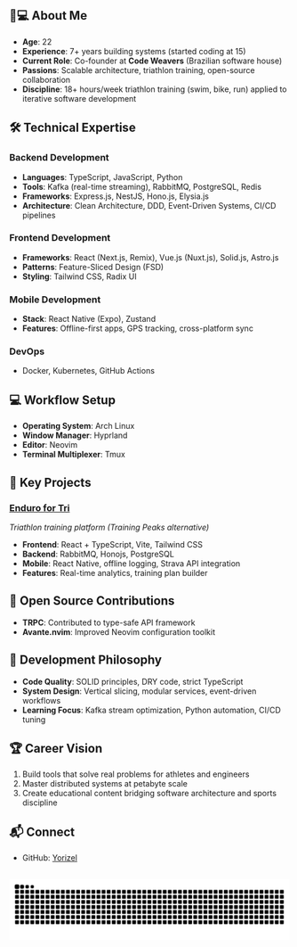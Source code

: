 ## 👨💻 About Me  
- **Age**: 22  
- **Experience**: 7+ years building systems (started coding at 15)  
- **Current Role**: Co-founder at **Code Weavers** (Brazilian software house)  
- **Passions**: Scalable architecture, triathlon training, open-source collaboration  
- **Discipline**: 18+ hours/week triathlon training (swim, bike, run) applied to iterative software development  

##  

## 🛠️ Technical Expertise  

### **Backend Development**  
- **Languages**: TypeScript, JavaScript, Python  
- **Tools**: Kafka (real-time streaming), RabbitMQ, PostgreSQL, Redis  
- **Frameworks**: Express.js, NestJS, Hono.js, Elysia.js  
- **Architecture**: Clean Architecture, DDD, Event-Driven Systems, CI/CD pipelines  

### **Frontend Development**  
- **Frameworks**: React (Next.js, Remix), Vue.js (Nuxt.js), Solid.js, Astro.js  
- **Patterns**: Feature-Sliced Design (FSD)  
- **Styling**: Tailwind CSS, Radix UI  

### **Mobile Development**  
- **Stack**: React Native (Expo), Zustand  
- **Features**: Offline-first apps, GPS tracking, cross-platform sync  

### **DevOps**  
- Docker, Kubernetes, GitHub Actions  

##  

## 💻 Workflow Setup  
- **Operating System**: Arch Linux  
- **Window Manager**: Hyprland  
- **Editor**: Neovim  
- **Terminal Multiplexer**: Tmux  

##  

## 🚀 Key Projects  

### [Enduro for Tri](https://www.endurofortri.com/en)  
_Triathlon training platform (Training Peaks alternative)_  
- **Frontend**: React + TypeScript, Vite, Tailwind CSS  
- **Backend**: RabbitMQ, Honojs, PostgreSQL  
- **Mobile**: React Native, offline logging, Strava API integration  
- **Features**: Real-time analytics, training plan builder  

##  

## 🌱 Open Source Contributions  
- **TRPC**: Contributed to type-safe API framework  
- **Avante.nvim**: Improved Neovim configuration toolkit  

##  

## 🧠 Development Philosophy  
- **Code Quality**: SOLID principles, DRY code, strict TypeScript  
- **System Design**: Vertical slicing, modular services, event-driven workflows  
- **Learning Focus**: Kafka stream optimization, Python automation, CI/CD tuning  

##  

## 🏆 Career Vision  
1. Build tools that solve real problems for athletes and engineers  
2. Master distributed systems at petabyte scale  
3. Create educational content bridging software architecture and sports discipline  

##  

## 📬 Connect  
- GitHub: [Yorizel](https://github.com/Yorizel)  

##  

<img src="https://raw.githubusercontent.com/yorizel/yorizel/output/snake.svg" alt="Snake animation" />
